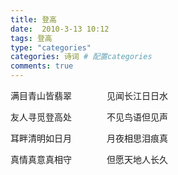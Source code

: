 ```yaml
---
title: 登高
date:  2010-3-13 10:12
tags: 登高
type: "categories"
categories: 诗词 # 配置categories
comments: true
---
```


满目青山皆翡翠　　　　见闻长江日日水

友人寻觅登高处　　　　不见鸟语但见声

耳畔清明如日月　　　　月夜相思泪痕真

真情真意真相守　　　　但愿天地人长久